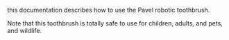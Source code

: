 this documentation describes how to use the Pavel robotic toothbrush.

Note that this toothbrush is totally safe to use for children, adults, and pets, and wildlife.
